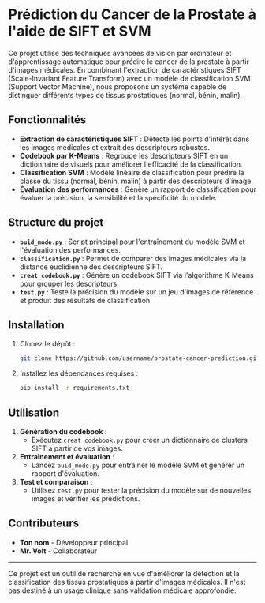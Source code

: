 # Prédiction du Cancer de la Prostate à l'aide de SIFT et SVM

Ce projet utilise des techniques avancées de vision par ordinateur et d'apprentissage automatique pour prédire le cancer de la prostate à partir d'images médicales. En combinant l'extraction de caractéristiques SIFT (Scale-Invariant Feature Transform) avec un modèle de classification SVM (Support Vector Machine), nous proposons un système capable de distinguer différents types de tissus prostatiques (normal, bénin, malin).

## Fonctionnalités

- **Extraction de caractéristiques SIFT** : Détecte les points d'intérêt dans les images médicales et extrait des descripteurs robustes.
- **Codebook par K-Means** : Regroupe les descripteurs SIFT en un dictionnaire de visuels pour améliorer l'efficacité de la classification.
- **Classification SVM** : Modèle linéaire de classification pour prédire la classe du tissu (normal, bénin, malin) à partir des descripteurs d'image.
- **Évaluation des performances** : Génère un rapport de classification pour évaluer la précision, la sensibilité et la spécificité du modèle.

## Structure du projet

- **`buid_mode.py`** : Script principal pour l'entraînement du modèle SVM et l'évaluation des performances.
- **`classification.py`** : Permet de comparer des images médicales via la distance euclidienne des descripteurs SIFT.
- **`creat_codebook.py`** : Génère un codebook SIFT via l'algorithme K-Means pour grouper les descripteurs.
- **`test.py`** : Teste la précision du modèle sur un jeu d'images de référence et produit des résultats de classification.

## Installation

1. Clonez le dépôt :
   ```bash
   git clone https://github.com/username/prostate-cancer-prediction.git
   ```
2. Installez les dépendances requises :
   ```bash
   pip install -r requirements.txt
   ```

## Utilisation

1. **Génération du codebook** :
   - Exécutez `creat_codebook.py` pour créer un dictionnaire de clusters SIFT à partir de vos images.
2. **Entraînement et évaluation** :
   - Lancez `buid_mode.py` pour entraîner le modèle SVM et générer un rapport d'évaluation.
3. **Test et comparaison** :
   - Utilisez `test.py` pour tester la précision du modèle sur de nouvelles images et vérifier les prédictions.

## Contributeurs

- **Ton nom** - Développeur principal
- **Mr. Volt** - Collaborateur

---

Ce projet est un outil de recherche en vue d'améliorer la détection et la classification des tissus prostatiques à partir d'images médicales. Il n'est pas destiné à un usage clinique sans validation médicale approfondie.
